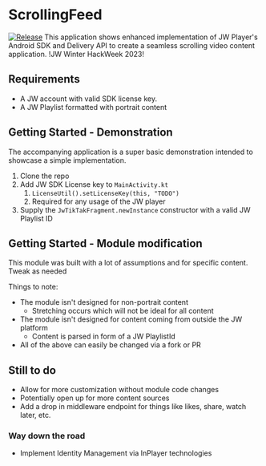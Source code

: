 # ScrollingFeed
[![Release](https://jitpack.io/v/jmilham21/scrollingfeed.svg?style=flat-square)](https://jitpack.io/v/jmilham21/scrollingfeed)
This application shows enhanced implementation of JW Player's Android SDK and Delivery API to create a seamless scrolling video content application.
!JW Winter HackWeek 2023!

## Requirements

* A JW account with valid SDK license key.
* A JW Playlist formatted with portrait content 

## Getting Started - Demonstration
The accompanying application is a super basic demonstration intended to showcase a simple implementation.
1. Clone the repo
2. Add JW SDK License key to `MainActivity.kt`
   1. `LicenseUtil().setLicenseKey(this, "TODO")`
   2. Required for any usage of the JW player
3. Supply the `JwTikTakFragment.newInstance` constructor with a valid JW Playlist ID

## Getting Started - Module modification
This module was built with a lot of assumptions and for specific content. Tweak as needed

Things to note:
* The module isn't designed for non-portrait content
  * Stretching occurs which will not be ideal for all content
* The module isn't designed for content coming from outside the JW platform
  * Content is parsed in form of a JW PlaylistId
* All of the above can easily be changed via a fork or PR

## Still to do
* Allow for more customization without module code changes
* Potentially open up for more content sources
* Add a drop in middleware endpoint for things like likes, share, watch later, etc. 

### Way down the road
* Implement Identity Management via InPlayer technologies
